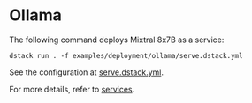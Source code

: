 # Ollama

The following command deploys Mixtral 8x7B as a service:

```shell
dstack run . -f examples/deployment/ollama/serve.dstack.yml
```

See the configuration at [serve.dstack.yml](serve.dstack.yml).

For more details, refer to [services](https://dstack.ai/docs/concepts/services).